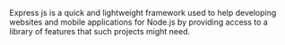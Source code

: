 Express js is a quick and lightweight framework used to help developing websites and mobile applications for Node.js by providing access to a library of features that such projects might need.